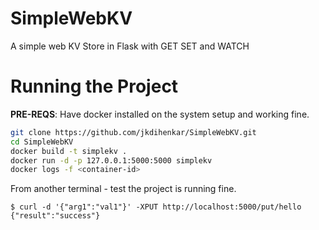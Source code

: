 # SimpleWebKV

A simple web KV Store in Flask with GET SET and WATCH

# Running the Project

**PRE-REQS**: Have docker installed on the system setup and working fine.


```bash
git clone https://github.com/jkdihenkar/SimpleWebKV.git
cd SimpleWebKV
docker build -t simplekv .
docker run -d -p 127.0.0.1:5000:5000 simplekv
docker logs -f <container-id>
```

From another terminal - test the project is running fine.

```
$ curl -d '{"arg1":"val1"}' -XPUT http://localhost:5000/put/hello 
{"result":"success"}
```
